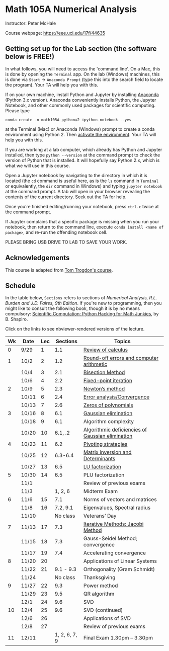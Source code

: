 # Math 105A Numerical Analysis 

Instructor: Peter McHale 

Course webpage: https://eee.uci.edu/17f/44635

## Getting set up for the Lab section (the software below is FREE!)

In what follows, you will need to access the 'command line'.
On a Mac, this is done by opening the `Terminal` app. On the lab (Windows) machines,
this is done via `Start` -> `Anaconda Prompt` (type this into the search field to locate the program).
Your TA will help you with this.

If on your own machine, install Python and Jupyter by installing
[Anaconda](https://www.continuum.io/downloads) (Python 3.x version).
 Anaconda conveniently installs Python, the Jupyter Notebook, and other commonly used packages for scientific computing.
Please type
```
conda create -n math105A python=2 ipython-notebook --yes
```
at the Terminal (Mac) or Anaconda (Windows) prompt to create a conda environment using Python 2. Then
[activate the environment](https://conda.io/docs/user-guide/tasks/manage-environments.html#activating-an-environment).
Your TA will help you with this.

If you are working at a lab computer, which already has Python and Jupyter installed, then
type `python --version` at the command prompt to
check the version of Python that is installed. It will hopefully say Python 2.x, which is what we will use in this course.

Open a Jupyter notebook by navigating to the directory in which it is located (the `cd` command is useful here,
as is the `ls` command in `Terminal` or equivalently, the `dir` command in Windows)
and typing `jupyter notebook` at the
command prompt.
A tab will open in your browser revealing the contents of the current directory.
Seek out the TA for help.

Once you’re finished editing/running your notebook, press `ctrl-c`
twice at the command prompt.

If Jupyter complains that a specific package is missing when you
run your notebook, then return to the command line, execute
`conda install <name of package>`, and re-run the offending notebook cell.

PLEASE BRING USB DRIVE TO LAB TO SAVE YOUR WORK. 

## Acknowledgements 

This course is adapted from [Tom Trogdon's course](https://www.math.uci.edu/~ttrogdon/105A/html/MATH105A.html).

## Schedule
In the table below, `Sections` refers to sections of *Numerical Analysis, R.L. Burden and J.D. Faires, 9th Edition*. 
If you're new to programming, then you might like to consult the 
following book, though 
it is by no means compulsory:
[Scientific Computation: Python Hacking for Math Junkies](http://calculuscastle.com/pythonbook.html), by B. Shapiro.

Click on the links to see nbviewer-rendered versions of the lecture. 

|Wk|Date|Lec|Sections|Topics
|---|---|---|---|---
|0|9/29|1|1.1|[Review of calculus](http://nbviewer.jupyter.org/github/petermchale/math105A/blob/master/lectures/Lecture01.ipynb)
|1|10/2|2|1.2|[Round-off errors and computer arithmetic](http://nbviewer.jupyter.org/github/petermchale/math105A/blob/master/lectures/Lecture02.ipynb)
||10/4|3|2.1|[Bisection Method](https://github.com/petermchale/math105A/blob/master/lectures/Lecture03.ipynb)
||10/6|4|2.2|[Fixed-point iteration](http://nbviewer.jupyter.org/github/petermchale/math105A/blob/master/lectures/Lecture04.ipynb)
|2|10/9|5|2.3|[Newton’s method](http://nbviewer.jupyter.org/github/petermchale/math105A/blob/master/lectures/Lecture05.ipynb)
||10/11|6|2.4|[Error analysis/Convergence](http://nbviewer.jupyter.org/github/petermchale/math105A/blob/master/lectures/Lecture06.ipynb)
||10/13|7|2.6|[Zeros of polynomials](http://nbviewer.jupyter.org/github/petermchale/math105A/blob/master/lectures/Lecture07.ipynb)
|3|10/16|8|6.1|[Gaussian elimination](http://nbviewer.jupyter.org/github/petermchale/math105A/blob/master/lectures/Lecture08.ipynb)
||10/18|9|6.1|Algorithm complexity
||10/20|10|6.1, .2|[Algorithmic deficiencies of Gaussian elimination](http://nbviewer.jupyter.org/github/petermchale/math105A/blob/master/lectures/Lecture10.ipynb)
|4|10/23|11|6.2|[Pivoting strategies](http://nbviewer.jupyter.org/github/petermchale/math105A/blob/master/lectures/Lecture11.ipynb)
||10/25|12|6.3-6.4|[Matrix inversion and Determinants](http://nbviewer.jupyter.org/github/petermchale/math105A/blob/master/lectures/Lecture12.ipynb)
||10/27|13|6.5|[LU factorization](http://nbviewer.jupyter.org/github/petermchale/math105A/blob/master/lectures/Lecture13.ipynb)
|5|10/30|14|6.5|PLU factorization
||11/1|||Review of previous exams
||11/3||1, 2, 6|Midterm Exam
|6|11/6|15|7.1|Norms of vectors and matrices
||11/8|16|7.2, 9.1|Eigenvalues, Spectral radius
||11/10||No class|Veterans’ Day
|7|11/13|17|7.3|[Iterative Methods: Jacobi Method](http://nbviewer.jupyter.org/github/petermchale/math105A/blob/master/lectures/Lecture17.ipynb)
||11/15|18|7.3|Gauss-Seidel Method; convergence 
||11/17|19|7.4|Accelerating convergence
|8|11/20|20||Applications of Linear Systems
||11/22|21|9.1 - 9.3|Orthogonality (Gram Schmidt)
||11/24||No class|Thanksgiving
|9|11/27|22|9.3|Power method 
||11/29|23|9.5|QR algorithm
||12/1|24|9.6|SVD
|10|12/4|25|9.6|SVD (continued)
||12/6|26||Applications of SVD
||12/8|27||Review of previous exams
|11|12/11||1, 2, 6, 7, 9|Final Exam 1.30pm – 3.30pm

